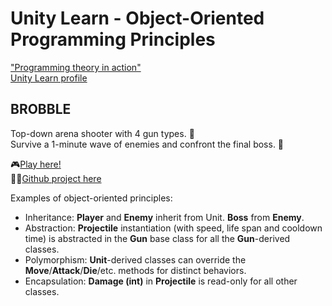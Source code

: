 # Unity Learn - Object-Oriented Programming Principles

["Programming theory in action"](https://learn.unity.com/tutorial/submission-programming-theory-in-action)  
[Unity Learn profile](https://learn.unity.com/u/665f836eedbc2a2a94e96ef5?tab=profile)

## BROBBLE

Top-down arena shooter with 4 gun types. 🫧  
Survive a 1-minute wave of enemies and confront the final boss. 🦆


🎮[Play here!](https://play.unity.com/en/games/14a03810-d99d-4ae2-8bbe-2e6d6b0d7c45/brobble)  
🧑‍💻[Github project here](https://github.com/walibixo/UnityLearn_OOPPrinciples)


Examples of object-oriented principles:
-   Inheritance: **Player** and **Enemy** inherit from Unit. **Boss** from **Enemy**.
-   Abstraction: **Projectile** instantiation (with speed, life span and cooldown time) is abstracted in the **Gun** base class for all the **Gun**-derived classes.
-   Polymorphism: **Unit**-derived classes can override the **Move**/**Attack**/**Die**/etc. methods for distinct behaviors.
-   Encapsulation: **Damage (int)** in **Projectile** is read-only for all other classes.
